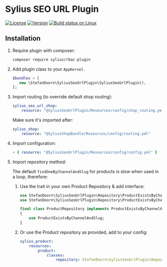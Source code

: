 # Sylius SEO URL Plugin

[![License](https://img.shields.io/packagist/l/stefandoorn/sylius-seo-url-plugin.svg)](https://packagist.org/packages/stefandoorn/sylius-seo-url-plugin)
[![Version](https://img.shields.io/packagist/v/stefandoorn/sylius-seo-url-plugin.svg)](https://packagist.org/packages/stefandoorn/sylius-seo-url-plugin)
[![Build status on Linux](https://img.shields.io/travis/stefandoorn/sylius-seo-url-plugin/master.svg)](http://travis-ci.org/stefandoorn/sylius-seo-url-plugin)

## Installation

1. Require plugin with composer:

    ```bash
    composer require sylius/rbac-plugin
    ```

2. Add plugin class to your `AppKernel`.

    ```php
    $bundles = [
       new \StefanDoorn\SyliusSeoUrlPlugin\SyliusSeoUrlPlugin(),
    ];
    ```

3. Import routing (to override default shop routing):

    ```yaml
    sylius_seo_url_shop:
        resource: "@SyliusSeoUrlPlugin/Resources/config/shop_routing.yml"
    ```

    Make sure it's imported after:
    
    ```yaml
    sylius_shop:
        resource: "@SyliusShopBundle/Resources/config/routing.yml"
    ```

4. Import configuration:

    ```yaml
    - { resource: "@SyliusSeoUrlPlugin/Resources/config/config.yml" }
    ```
    
5. Import repository method:

   The default `findOneByChannelAndSlug` for products is slow when used in a loop, therefore:

   1. Use the trait in your own Product Repository & add interface:
        
        ```php
        use StefanDoorn\SyliusSeoUrlPlugin\Repository\ProductExistsByChannelAndSlug;
        use StefanDoorn\SyliusSeoUrlPlugin\Repository\ProductExistsByChannelAndSlugAwareInterface;
  
        final class ProductRepository implements ProductExistsByChannelAndSlugAwareInterface
        {
            use ProductExistsByChannelAndSlug;
        }
        ```
        
   2. Or use the Product repository as provided, add to your config:
   
        ```yaml
        sylius_product:
            resources:
                product:
                    classes:
                        repository: StefanDoorn\SyliusSeoUrlPlugin\Repository\ProductRepository
        ``` 
 